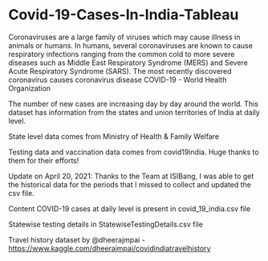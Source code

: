 # Covid-19-Cases-In-India-Tableau


Coronaviruses are a large family of viruses which may cause illness in animals or humans. In humans, several coronaviruses are known to cause respiratory infections ranging from the common cold to more severe diseases such as Middle East Respiratory Syndrome (MERS) and Severe Acute Respiratory Syndrome (SARS). The most recently discovered coronavirus causes coronavirus disease COVID-19 - World Health Organization

The number of new cases are increasing day by day around the world. This dataset has information from the states and union territories of India at daily level.

State level data comes from Ministry of Health & Family Welfare

Testing data and vaccination data comes from covid19india. Huge thanks to them for their efforts!

Update on April 20, 2021: Thanks to the Team at ISIBang, I was able to get the historical data for the periods that I missed to collect and updated the csv file.

Content
COVID-19 cases at daily level is present in covid_19_india.csv file

Statewise testing details in StatewiseTestingDetails.csv file

Travel history dataset by @dheerajmpai - https://www.kaggle.com/dheerajmpai/covidindiatravelhistory
